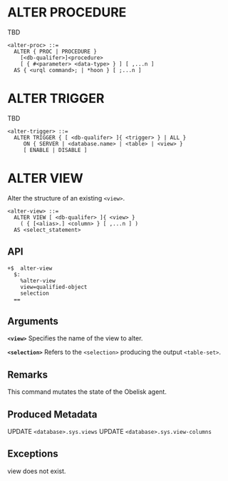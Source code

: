 

# ALTER PROCEDURE

TBD

```
<alter-proc> ::=
  ALTER { PROC | PROCEDURE }
    [<db-qualifer>]<procedure>
    [ { #<parameter> <data-type> } ] [ ,...n ]
  AS { <urql command>; | *hoon } [ ;...n ]
```

# ALTER TRIGGER

TBD

```
<alter-trigger> ::=
  ALTER TRIGGER { [ <db-qualifer> ]{ <trigger> } | ALL }
     ON { SERVER | <database.name> | <table> | <view> }
     [ ENABLE | DISABLE ]
```

# ALTER VIEW
Alter the structure of an existing `<view>`.

```
<alter-view> ::=
  ALTER VIEW [ <db-qualifer> ]{ <view> }
    ( { [<alias>.] <column> } [ ,...n ] )
  AS <select_statement>
```

## API
```
+$  alter-view
  $:
    %alter-view
    view=qualified-object
    selection
  ==
```

## Arguments

**`<view>`**
Specifies the name of the view to alter.

**`<selection>`**
Refers to the `<selection>` producing the output `<table-set>`.

## Remarks
This command mutates the state of the Obelisk agent.

## Produced Metadata
UPDATE `<database>.sys.views`
UPDATE `<database>.sys.view-columns`

## Exceptions
view does not exist.